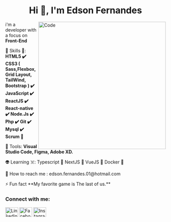 
<h1 align="center">Hi 👋, I'm Edson Fernandes</h1>

<img src="https://www.freecodecamp.org/news/content/images/2020/03/illustration_cover.png" min-width="400px" max-width="400px" width="400px" align="right" alt="Code">

<p align="left"> 
  i'm a developer with a focus on <strong>Front-End</strong>
</p>

<p align="left">
  🦄 Skills 👊: 
  <strong>
    HTML5 ✔️
    CSS3 ( Sass,Flexbox, Grid Layout, TailWind, Bootstrap ) ✔️
    JavaScript ✔️
    ReactJS ✔️
    React-native ✔️
    Node.Js ✔️
    Php ✔️
    Git ✔️
    Mysql ✔️
    Scrum 👊
  </strong>
</p>

<p align="left">
  💼 Tools: <strong>Visual Studio Code, Figma, Adobe XD.</strong>
</p>

<p align="left">
    👽 Learning ☠️:
    Typescript  💪
    NextJS 💪
    VueJS 💪
    Docker 💪
    

<p align="left">
  💌 How to reach me : edson.fernandes.01@hotmail.com
</p>

<p align="left">
  ⚡ Fun fact **My favorite game is The last of us.**
</p>

<h3 align="left">Connect with me:</h3>

<p align="left">

<a href="https://www.linkedin.com/in/edson-fernandes-de-oliveira/" target="blank"><img align="center" src="https://cdn.jsdelivr.net/npm/simple-icons@3.0.1/icons/linkedin.svg" alt="Linkedin" height="30" width="40" /></a>
<a href="https://www.facebook.com/EdsonFernandes38/" target="blank"><img align="center" src="https://cdn.jsdelivr.net/npm/simple-icons@3.0.1/icons/facebook.svg" alt="Facebook" height="30" width="40" /></a>
<a href="https://www.instagram.com/edsonfnz/" target="blank"><img align="center" src="https://cdn.jsdelivr.net/npm/simple-icons@3.0.1/icons/instagram.svg" alt="Instagram" height="30" width="40" /></a>
</p>  
